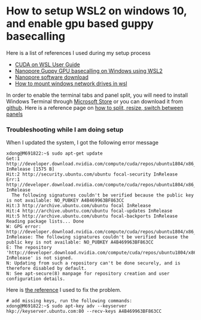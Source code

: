 # How to setup WSL2 on windows 10, and enable gpu based guppy basecalling
Here is a list of references I used during my setup process

- [CUDA on WSL User Guide](https://docs.nvidia.com/cuda/wsl-user-guide/index.html)  
- [Nanopore Guppy GPU basecalling on Windows using WSL2](https://hackmd.io/@Miles/rkYKDHPsO)  
- [Nanopore software download](https://community.nanoporetech.com/downloads)  
- [How to mount windows network drives in wsl](https://www.public-health.uiowa.edu/it/support/kb48568/)

In order to enable the terminal tabs and panel split, you will need to install Windows Terminal through [Microsoft Store](https://apps.microsoft.com/store/detail/windows-terminal/9N0DX20HK701?hl=en-au&gl=AU) or you can download it from [github](https://github.com/microsoft/terminal). Here is a reference page on [how to split, resize, switch between panels](https://docs.microsoft.com/en-us/windows/terminal/panes)

### Troubleshooting while I am doing setup

When I updated the system, I got the following error message

```
xdong@M691822:~$ sudo apt-get update
Get:1 http://developer.download.nvidia.com/compute/cuda/repos/ubuntu1804/x86_64  InRelease [1575 B]
Hit:2 http://security.ubuntu.com/ubuntu focal-security InRelease
Err:1 http://developer.download.nvidia.com/compute/cuda/repos/ubuntu1804/x86_64  InRelease
  The following signatures couldn't be verified because the public key is not available: NO_PUBKEY A4B469963BF863CC
Hit:3 http://archive.ubuntu.com/ubuntu focal InRelease
Hit:4 http://archive.ubuntu.com/ubuntu focal-updates InRelease
Hit:5 http://archive.ubuntu.com/ubuntu focal-backports InRelease
Reading package lists... Done
W: GPG error: http://developer.download.nvidia.com/compute/cuda/repos/ubuntu1804/x86_64  InRelease: The following signatures couldn't be verified because the public key is not available: NO_PUBKEY A4B469963BF863CC
E: The repository 'http://developer.download.nvidia.com/compute/cuda/repos/ubuntu1804/x86_64  InRelease' is not signed.
N: Updating from such a repository can't be done securely, and is therefore disabled by default.
N: See apt-secure(8) manpage for repository creation and user configuration details.
```

Here is [the reference](https://chrisjean.com/fix-apt-get-update-the-following-signatures-couldnt-be-verified-because-the-public-key-is-not-available/) I used to fix the problem.   
```
# add missing keys, run the following commands:
xdong@M691822:~$ sudo apt-key adv --keyserver hkp://keyserver.ubuntu.com:80 --recv-keys A4B469963BF863CC
```

